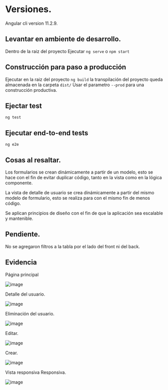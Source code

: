 # Versiones.

Angular cli version 11.2.9.

## Levantar en ambiente de desarrollo.

Dentro de la raiz del proyecto Ejecutar `ng serve` o `npm start` 

## Construcción para paso a producción

Ejecutar en la raiz del proyecto `ng build` la transpilación del proyecto queda almacenada en la carpeta `dist/` Usar el parametro `--prod` para una construcción productiva.

## Ejectar test

`ng test`

## Ejecutar end-to-end tests

`ng e2e`

## Cosas al resaltar.

Los formularios se crean dinámicamente a partir de un modelo, esto se hace con el fin de evitar duplicar código, tanto en la vista como en la lógica componente.

La vista de detalle de usuario se crea dinámicamente a partir del mismo modelo de formulario, esto se realiza para con el mismo fin de menos código. 

Se aplican principios de diseño con el fin de que la aplicación sea escalable y mantenible.

## Pendiente.

No se agregaron filtros a la tabla por el lado del front ni del back.

## Evidencia


Página principal

![image](https://user-images.githubusercontent.com/10944448/115094075-e9aa1480-9ee1-11eb-9a36-b002c2f9d8a5.png)


Detalle del usuario.

![image](https://user-images.githubusercontent.com/10944448/115094113-0e05f100-9ee2-11eb-82cf-40f1951544d9.png)


Eliminación del usuario.

![image](https://user-images.githubusercontent.com/10944448/115094130-1f4efd80-9ee2-11eb-830b-f886c44de0a2.png)

Editar.

![image](https://user-images.githubusercontent.com/10944448/115094170-3f7ebc80-9ee2-11eb-9f8b-ca71ea68ec24.png)

Crear.

![image](https://user-images.githubusercontent.com/10944448/115094197-51605f80-9ee2-11eb-84d8-97b57ea70e13.png)

Vista responsiva Responsiva.

![image](https://user-images.githubusercontent.com/10944448/115094365-e06d7780-9ee2-11eb-8c23-cfdb202b8e5d.png)
